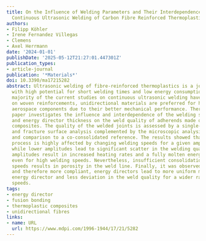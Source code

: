 ```yaml
---
title: On the Influence of Welding Parameters and Their Interdependence During Robotic
  Continuous Ultrasonic Welding of Carbon Fibre Reinforced Thermoplastics
authors:
- Filipp Köhler
- Irene Fernandez Villegas
- Clemens
- Axel Herrmann
date: '2024-01-01'
publishDate: '2025-05-12T21:27:01.447301Z'
publication_types:
- article-journal
publication: '*Materials*'
doi: 10.3390/ma17215282
abstract: Ultrasonic welding of fibre-reinforced thermoplastics is a joining technology
  with high potential for short welding times and low energy consumption. While the
  majority of the current studies on continuous ultrasonic welding have so far focused
  on woven reinforcements, unidirectional materials are preferred for highly loaded
  aerospace components due to their better mechanical performance. Therefore, this
  paper investigates the influence and interdependence of the welding speed, amplitude,
  and energy director thickness on the weld quality of adherends made of unidirectional
  composites. The quality of the welded joints is assessed by a single-lap shear strength
  and fracture surface analysis complemented by the microscopic analysis of cross-sections
  and comparison to a co-consolidated reference. The results showed that the welding
  process is highly affected by changing welding speeds for a given amplitude. Furthermore,
  while lower amplitudes lead to significant scatter in the welding quality, higher
  amplitudes result in increased heating rates and a fully molten energy director
  even for high welding speeds. Nevertheless, insufficient consolidation at high welding
  speeds results in porosity in the weld line. Finally, it was observed that thicker,
  and therefore more compliant, energy directors lead to more uniform melting of the
  energy director and less deviation in the weld quality for a wider range of welding
  speeds.
tags:
- energy director
- fusion bonding
- thermoplastic composites
- unidirectional fibres
links:
- name: URL
  url: https://www.mdpi.com/1996-1944/17/21/5282
---
```

